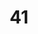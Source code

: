 ---
title: "41"
imageurl: "../src/content/thumbnail/41.webp"
dwnurl: "https://imgs1.thamizhnation.org/41.jpg"
tags: ['thalaivar']
---